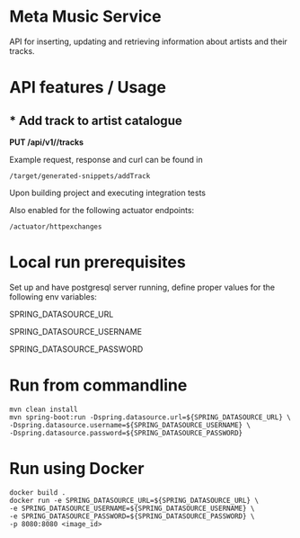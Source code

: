 # Meta Music Service

API for inserting, updating and retrieving information about artists and their tracks.

# API features / Usage

##    * Add track to artist catalogue

**PUT /api/v1/<artistName>/tracks**

Example request, response and curl can be found in

    /target/generated-snippets/addTrack

Upon building project and executing integration tests

Also enabled for the following actuator endpoints:

    /actuator/httpexchanges

# Local run prerequisites

Set up and have postgresql server running, define proper values for the following env variables:

SPRING_DATASOURCE_URL

SPRING_DATASOURCE_USERNAME

SPRING_DATASOURCE_PASSWORD

# Run from commandline

    mvn clean install
    mvn spring-boot:run -Dspring.datasource.url=${SPRING_DATASOURCE_URL} \
    -Dspring.datasource.username=${SPRING_DATASOURCE_USERNAME} \
    -Dspring.datasource.password=${SPRING_DATASOURCE_PASSWORD}

# Run using Docker

    docker build .
    docker run -e SPRING_DATASOURCE_URL=${SPRING_DATASOURCE_URL} \
    -e SPRING_DATASOURCE_USERNAME=${SPRING_DATASOURCE_USERNAME} \
    -e SPRING_DATASOURCE_PASSWORD=${SPRING_DATASOURCE_PASSWORD} \
    -p 8080:8080 <image_id>